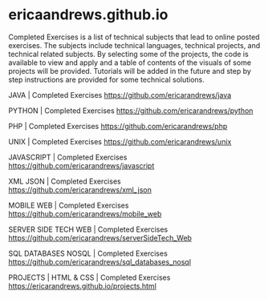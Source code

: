 # ericaandrews.github.io
Completed Exercises is a list of technical subjects that lead to online posted exercises. The subjects include technical languages, technical projects, and technical related subjects. By selecting some of the projects, the code is available to view and apply and a table of contents of the visuals of some projects will be provided. Tutorials will be added in the future and step by step instructions are provided for some technical solutions.

JAVA | Completed Exercises
https://github.com/ericarandrews/java

PYTHON | Completed Exercises
https://github.com/ericarandrews/python

PHP | Completed Exercises
https://github.com/ericarandrews/php

UNIX | Completed Exercises
https://github.com/ericarandrews/unix

JAVASCRIPT | Completed Exercises
https://github.com/ericarandrews/javascript

XML JSON | Completed Exercises
https://github.com/ericarandrews/xml_json

MOBILE WEB | Completed Exercises
https://github.com/ericarandrews/mobile_web

SERVER SIDE TECH WEB | Completed Exercises
https://github.com/ericarandrews/serverSideTech_Web

SQL DATABASES NOSQL | Completed Exercises
https://github.com/ericarandrews/sql_databases_nosql

PROJECTS | HTML & CSS | Completed Exercises
https://ericarandrews.github.io/projects.html
